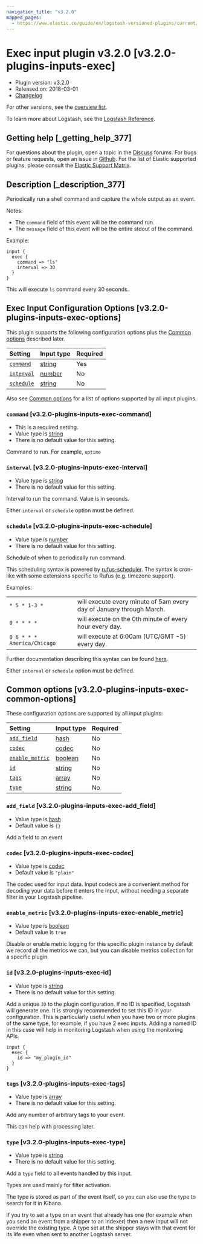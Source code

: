 ```yaml
---
navigation_title: "v3.2.0"
mapped_pages:
  - https://www.elastic.co/guide/en/logstash-versioned-plugins/current/v3.2.0-plugins-inputs-exec.html
---
```


# Exec input plugin v3.2.0 [v3.2.0-plugins-inputs-exec]

* Plugin version: v3.2.0
* Released on: 2018-03-01
* [Changelog](https://github.com/logstash-plugins/logstash-input-exec/blob/v3.2.0/CHANGELOG.md)

For other versions, see the [overview list](input-exec-index.md).

To learn more about Logstash, see the [Logstash Reference](https://www.elastic.co/guide/en/logstash/current/index.html).

## Getting help [_getting_help_377]

For questions about the plugin, open a topic in the [Discuss](http://discuss.elastic.co) forums. For bugs or feature requests, open an issue in [Github](https://github.com/logstash-plugins/logstash-input-exec). For the list of Elastic supported plugins, please consult the [Elastic Support Matrix](https://www.elastic.co/support/matrix#matrix_logstash_plugins).

## Description [_description_377]

Periodically run a shell command and capture the whole output as an event.

Notes:

* The `command` field of this event will be the command run.
* The `message` field of this event will be the entire stdout of the command.

Example:

```
input {
  exec {
    command => "ls"
    interval => 30
  }
}
```

This will execute `ls` command every 30 seconds.

## Exec Input Configuration Options [v3.2.0-plugins-inputs-exec-options]

This plugin supports the following configuration options plus the [Common options](v3-2-0-plugins-inputs-exec.md#v3.2.0-plugins-inputs-exec-common-options) described later.

| Setting | Input type | Required |
| :- | :- | :- |
| [`command`](v3-2-0-plugins-inputs-exec.md#v3.2.0-plugins-inputs-exec-command) | [string](/lsr/value-types.md#string) | Yes |
| [`interval`](v3-2-0-plugins-inputs-exec.md#v3.2.0-plugins-inputs-exec-interval) | [number](/lsr/value-types.md#number) | No |
| [`schedule`](v3-2-0-plugins-inputs-exec.md#v3.2.0-plugins-inputs-exec-schedule) | [string](/lsr/value-types.md#string) | No |

Also see [Common options](v3-2-0-plugins-inputs-exec.md#v3.2.0-plugins-inputs-exec-common-options) for a list of options supported by all input plugins.

### `command` [v3.2.0-plugins-inputs-exec-command]

* This is a required setting.
* Value type is [string](/lsr/value-types.md#string)
* There is no default value for this setting.

Command to run. For example, `uptime`

### `interval` [v3.2.0-plugins-inputs-exec-interval]

* Value type is [string](/lsr/value-types.md#string)
* There is no default value for this setting.

Interval to run the command. Value is in seconds.

Either `interval` or `schedule` option must be defined.

### `schedule` [v3.2.0-plugins-inputs-exec-schedule]

* Value type is [number](/lsr/value-types.md#number)
* There is no default value for this setting.

Schedule of when to periodically run command.

This scheduling syntax is powered by [rufus-scheduler](https://github.com/jmettraux/rufus-scheduler). The syntax is cron-like with some extensions specific to Rufus (e.g. timezone support).

Examples:

| | |
| :- | :- |
| `* 5 * 1-3 *` | will execute every minute of 5am every day of January through March. |
| `0 * * * *` | will execute on the 0th minute of every hour every day. |
| `0 6 * * * America/Chicago` | will execute at 6:00am (UTC/GMT -5) every day. |

Further documentation describing this syntax can be found [here](https://github.com/jmettraux/rufus-scheduler#parsing-cronlines-and-time-strings).

Either `interval` or `schedule` option must be defined.

## Common options [v3.2.0-plugins-inputs-exec-common-options]

These configuration options are supported by all input plugins:

| Setting | Input type | Required |
| :- | :- | :- |
| [`add_field`](v3-2-0-plugins-inputs-exec.md#v3.2.0-plugins-inputs-exec-add_field) | [hash](/lsr/value-types.md#hash) | No |
| [`codec`](v3-2-0-plugins-inputs-exec.md#v3.2.0-plugins-inputs-exec-codec) | [codec](/lsr/value-types.md#codec) | No |
| [`enable_metric`](v3-2-0-plugins-inputs-exec.md#v3.2.0-plugins-inputs-exec-enable_metric) | [boolean](/lsr/value-types.md#boolean) | No |
| [`id`](v3-2-0-plugins-inputs-exec.md#v3.2.0-plugins-inputs-exec-id) | [string](/lsr/value-types.md#string) | No |
| [`tags`](v3-2-0-plugins-inputs-exec.md#v3.2.0-plugins-inputs-exec-tags) | [array](/lsr/value-types.md#array) | No |
| [`type`](v3-2-0-plugins-inputs-exec.md#v3.2.0-plugins-inputs-exec-type) | [string](/lsr/value-types.md#string) | No |

### `add_field` [v3.2.0-plugins-inputs-exec-add_field]

* Value type is [hash](/lsr/value-types.md#hash)
* Default value is `{}`

Add a field to an event

### `codec` [v3.2.0-plugins-inputs-exec-codec]

* Value type is [codec](/lsr/value-types.md#codec)
* Default value is `"plain"`

The codec used for input data. Input codecs are a convenient method for decoding your data before it enters the input, without needing a separate filter in your Logstash pipeline.

### `enable_metric` [v3.2.0-plugins-inputs-exec-enable_metric]

* Value type is [boolean](/lsr/value-types.md#boolean)
* Default value is `true`

Disable or enable metric logging for this specific plugin instance by default we record all the metrics we can, but you can disable metrics collection for a specific plugin.

### `id` [v3.2.0-plugins-inputs-exec-id]

* Value type is [string](/lsr/value-types.md#string)
* There is no default value for this setting.

Add a unique `ID` to the plugin configuration. If no ID is specified, Logstash will generate one. It is strongly recommended to set this ID in your configuration. This is particularly useful when you have two or more plugins of the same type, for example, if you have 2 exec inputs. Adding a named ID in this case will help in monitoring Logstash when using the monitoring APIs.

```
input {
  exec {
    id => "my_plugin_id"
  }
}
```

### `tags` [v3.2.0-plugins-inputs-exec-tags]

* Value type is [array](/lsr/value-types.md#array)
* There is no default value for this setting.

Add any number of arbitrary tags to your event.

This can help with processing later.

### `type` [v3.2.0-plugins-inputs-exec-type]

* Value type is [string](/lsr/value-types.md#string)
* There is no default value for this setting.

Add a `type` field to all events handled by this input.

Types are used mainly for filter activation.

The type is stored as part of the event itself, so you can also use the type to search for it in Kibana.

If you try to set a type on an event that already has one (for example when you send an event from a shipper to an indexer) then a new input will not override the existing type. A type set at the shipper stays with that event for its life even when sent to another Logstash server.
